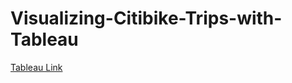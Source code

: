 # Visualizing-Citibike-Trips-with-Tableau
[Tableau Link](https://public.tableau.com/views/201802CititripsAnalysis/Dashboard1?:display_count=y&:origin=viz_share_link)
